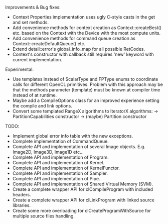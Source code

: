 Improvements & Bug fixes:
- Context Properties implementation uses ugly C-style casts in the get and set methods.
- Add convenience methods for context creation as Context::createBest() etc. based on
  the Context with the Device with the most compute units.
- Add convenience methods for command queue creation as Context::createDefaultQueue() etc.
- Extend detail::error's global_info_map for all possible RetCodes.
- Context's constructor with callback still requires 'new' keyword with current implementation.

Experimental:
- Use templates instead of ScalarType and FPType enums to coordinate calls for different OpenCL primitives.
  Problem with this approach may be that the methods parameter (template) must be known at compiler time
  instead of at runtime.
- Maybe add a CompileOptions class for an improved experience setting the compile and link options.
- Convert some templated RangeX algorithms to IteratorX algorithms:
	-> PartitionCapabilities constructor
	-> (maybe) Partition constructor

TODO:
- Implement global error info table with the new exceptions.
- Complete implementation of CommandQueue.
- Complete API and implementation of several Image objects. E.g. Image2D, Image3D, Image1D etc...
- Complete API and implementation of Program.
- Complete API and implementation of Kernel.
- Complete API and implementation of KernelFunctor.
- Complete API and implementation of Sampler.
- Complete API and implementation of Pipe.
- Complete API and implementation of Shared Virtual Memory (SVM).
- Create a complete wrapper API for clCompileProgram with included headers.
- Create a complete wrapper API for clLinkProgram with linked source libraries.
- Create some more overloading for clCreateProgramWithSource for multiple source files handling.
